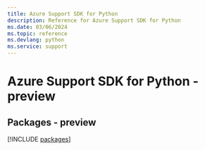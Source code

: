 ```yaml
---
title: Azure Support SDK for Python
description: Reference for Azure Support SDK for Python
ms.date: 03/06/2024
ms.topic: reference
ms.devlang: python
ms.service: support
---
```

# Azure Support SDK for Python - preview
## Packages - preview
[!INCLUDE [packages](support-index.md)]